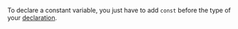To declare a constant variable, you just have to add `const` before the type of your [declaration](Set_new_variable.md).
